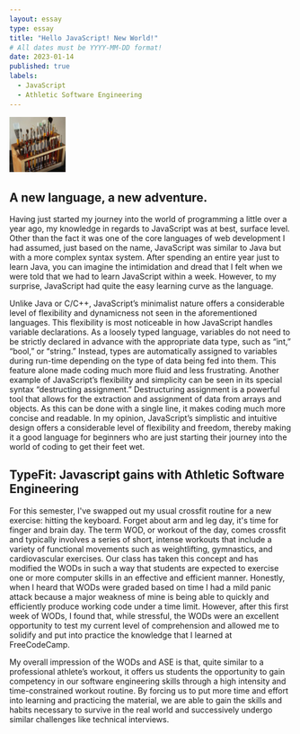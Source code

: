 ```yaml
---
layout: essay
type: essay
title: "Hello JavaScript! New World!"
# All dates must be YYYY-MM-DD format!
date: 2023-01-14
published: true
labels:
  - JavaScript
  - Athletic Software Engineering
---
```


<img width="100px" class="rounded float-start pe-4" src="../img/igniting/paintbrushes.jpg">

## A new language, a new adventure.

Having just started my journey into the world of programming a little over a year ago, my knowledge in regards to JavaScript was at best, surface level. Other than the fact it was one of the core languages of web development I had assumed, just based on the name, JavaScript was similar to Java but with a more complex syntax system. After spending an entire year just to learn Java, you can imagine the intimidation and dread that I felt when we were told that we had to learn JavaScript within a week. However, to my surprise, JavaScript had quite the easy learning curve as the language. 

Unlike Java or C/C++, JavaScript’s minimalist nature offers a considerable level of flexibility and dynamicness not seen in the aforementioned languages. This flexibility is most noticeable in how JavaScript handles variable declarations. As a loosely typed language, variables do not need to be strictly declared in advance with the appropriate data type, such as “int,” “bool,” or “string.” Instead, types are automatically assigned to variables during run-time depending on the type of data being fed into them. This feature alone made coding much more fluid and less frustrating. Another example of JavaScript’s flexibility and simplicity can be seen in its special syntax “destructing assignment.” Destructuring assignment is a powerful tool that allows for the extraction and assignment of data from arrays and objects. As this can be done with a single line, it makes coding much more concise and readable. In my opinion, JavaScript’s simplistic and intuitive design offers a considerable level of flexibility and freedom, thereby making it a good language for beginners who are just starting their journey into the world of coding to get their feet wet. 


## TypeFit: Javascript gains with Athletic Software Engineering

For this semester, I've swapped out my usual crossfit routine for a new exercise: hitting the keyboard. Forget about arm and leg day, it's time for finger and brain day. The term WOD, or workout of the day, comes crossfit and typically involves a series of short, intense workouts that include a variety of functional movements such as weightlifting, gymnastics, and cardiovascular exercises. Our class has taken this concept and has modified the WODs in such a way that students are expected to exercise one or more computer skills in an effective and efficient manner. Honestly, when I heard that WODs were graded based on time I had a mild panic attack because a major weakness of mine is being able to quickly and efficiently produce working code under a time limit. However, after this first week of WODs, I found that, while stressful, the WODs were an excellent opportunity to test my current level of comprehension and allowed me to solidify and put into practice the knowledge that I learned at FreeCodeCamp.

My overall impression of the WODs and ASE is that, quite similar to a professional athlete’s workout, it offers us students the opportunity to gain competency in our software engineering skills through a high intensity and time-constrained workout routine. By forcing us to put more time and effort into learning and practicing the material, we are able to gain the skills and habits necessary to survive in the real world and successively undergo similar challenges like technical interviews.
